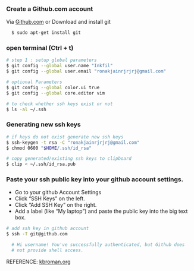 
### Create a Github.com account
  Via [Github.com](https://github.com/join "Join Github") or
  Download and install git 
  ```bash
    $ sudo apt-get install git
  ```
### 
### open terminal (Ctrl + t)
```bash
# step 1 : setup global parameters
$ git config --global user.name "Inkfil"
$ git config --global user.email "ronakjainrjrjrj@gmail.com"
```
```bash
# optional Parameters
$ git config --global color.ui true
$ git config --global core.editor vim
```
```bash
# to check whether ssh keys exist or not
$ ls -al ~/.ssh
```
### Generating new ssh keys
```bash
# if keys do not exist generate new ssh keys
$ ssh-keygen -t rsa -C "ronakjainrjrjrj@gmail.com"
$ chmod 0600 "$HOME/.ssh/id_rsa"
```
```bash
# copy generated/existing ssh keys to clipboard
$ clip < ~/.ssh/id_rsa.pub
```
### Paste your ssh public key into your github account settings.
  - Go to your github Account Settings
  - Click “SSH Keys” on the left.
  - Click “Add SSH Key” on the right.
  - Add a label (like “My laptop”) and paste the public key into the big text box.
```bash
# add ssh key in github account
$ ssh -T git@github.com
```
```bash
  # Hi username! You've successfully authenticated, but Github does
  # not provide shell access.
```


REFERENCE: [kbroman.org](http://kbroman.org/github_tutorial/pages/first_time.html)

